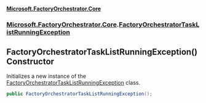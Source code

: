 #### [Microsoft.FactoryOrchestrator.Core](./Microsoft-FactoryOrchestrator-Core.md 'Microsoft.FactoryOrchestrator.Core')
### [Microsoft.FactoryOrchestrator.Core](./Microsoft-FactoryOrchestrator-Core.md 'Microsoft.FactoryOrchestrator.Core').[FactoryOrchestratorTaskListRunningException](./Microsoft-FactoryOrchestrator-Core-FactoryOrchestratorTaskListRunningException.md 'Microsoft.FactoryOrchestrator.Core.FactoryOrchestratorTaskListRunningException')
## FactoryOrchestratorTaskListRunningException() Constructor
Initializes a new instance of the [FactoryOrchestratorTaskListRunningException](./Microsoft-FactoryOrchestrator-Core-FactoryOrchestratorTaskListRunningException.md 'Microsoft.FactoryOrchestrator.Core.FactoryOrchestratorTaskListRunningException') class.  
```csharp
public FactoryOrchestratorTaskListRunningException();
```
